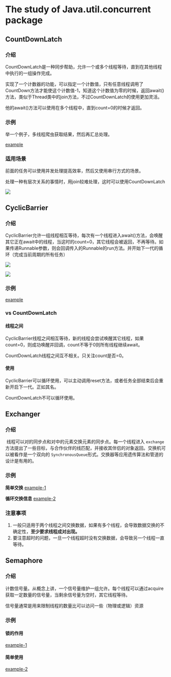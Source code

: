 # The study of Java.util.concurrent  package

## CountDownLatch

### 介绍

CountDownLatch是一种同步帮助，允许一个或多个线程等待，直到在其他线程中执行的一组操作完成。 

实现了一个计数器的功能，可以指定一个计数值，只有任意线程调用了CountDown方法才能使这个计数值-1，知道这个计数值为零的时候，返回await()方法，类似于Thread类中的join方法，不过CountDownLatch的使用更加灵活。

他的await()方法可以使用在多个线程中，直到count=0的时候才返回。

### 示例

举一个例子，多线程爬虫获取结果，然后再汇总处理。

[example](https://github.com/ChaoAbner/Java-multithreading-study/tree/master/src/main/java/com/fosuchao/multithreading/concurrent/util/countdownlatch)
### 适用场景

前面的任务可以使用并发处理提高效率，然后又使用串行方式的场景。

处理一种有层次关系的事情时，用join较难处理，这时可以使用CountDownLatch

![](http://img.fosuchao.com/20200226150757.png)

## CyclicBarrier

### 介绍

​		CyclicBarrier允许一组线程相互等待，每次有一个线程进入await()方法，会唤醒其它正在await中的线程，当这时的count=0，其它线程会被返回，不再等待。如果传递Runnable参数，则会回调传入的Runnable的run方法。并开始下一代的循环（完成当前周期的所有任务）

![](http://img.fosuchao.com/20200226161348.png)

![](http://img.fosuchao.com/20200226161410.png)

### 示例
[example](https://github.com/ChaoAbner/Java-multithreading-study/tree/master/src/main/java/com/fosuchao/multithreading/concurrent/util/cyclibarrier)


### vs CountDownLatch

#### 线程之间

CyclicBarrier线程之间相互等待，新的线程会尝试唤醒其它线程，如果count=0，则成功唤醒并回调，count不等于0则所有线程继续await。

CountDownLatch线程之间互不相关。只关注count是否=0。

#### 使用

CyclicBarrier可以循环使用，可以主动调用reset方法，或者任务全部结束后会重新开启下一代。正如其名。

CountDownLatch不可以循环使用。

## Exchanger

### 介绍

​		线程可以对的同步点和对中的元素交换元素的同步点。每一个线程进入 `exchange`方法提出了一些目标，与合作伙伴的线匹配，并接收其伴侣的对象返回。交换机可以被看作是一个双向的 `SynchronousQueue`形式。交换器等应用遗传算法和管道的设计是有用的。  

### 示例

**简单交换**
[example-1](https://github.com/ChaoAbner/Java-multithreading-study/blob/master/src/main/java/com/fosuchao/multithreading/concurrent/util/exchanger/ExchangerSimple.java)

**循环交换信息**
[example-2](https://github.com/ChaoAbner/Java-multithreading-study/blob/master/src/main/java/com/fosuchao/multithreading/concurrent/util/exchanger/ExchangerCycle.java)


### 注意事项

1. 一般只适用于两个线程之间交换数据，如果有多个线程，会导致数据交换的不确定性，**至少要求线程成对出现。**
2. 要注意超时的问题，一旦一个线程超时没有交换数据，会导致另一个线程一直等待。

## Semaphore

### 介绍

计数信号量。从概念上讲，一个信号量维护一组允许。每个线程可以通过acquire获取一定数量的信号量，当剩余信号量为空时，其它线程等待。

信号量通常是用来限制线程的数量比可以访问一些（物理或逻辑）资源

### 示例

#### 锁的作用
[example-1](https://github.com/ChaoAbner/Java-multithreading-study/blob/master/src/main/java/com/fosuchao/multithreading/concurrent/util/semaphore/SemaphoreLock.java)


#### 简单使用
[example-2](https://github.com/ChaoAbner/Java-multithreading-study/blob/master/src/main/java/com/fosuchao/multithreading/concurrent/util/semaphore/SemaphoreSimple.java)
